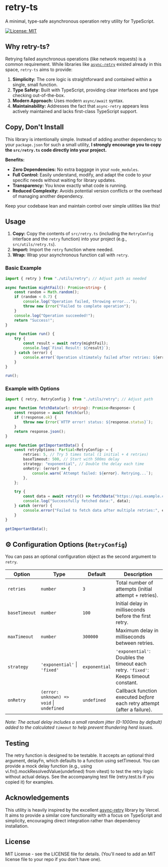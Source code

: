 # retry-ts

A minimal, type-safe asynchronous operation retry utility for TypeScript.

[![License: MIT](https://img.shields.io/badge/License-MIT-yellow.svg)](https://opensource.org/licenses/MIT)

## Why retry-ts?

Retrying failed asynchronous operations (like network requests) is a common requirement. While libraries like
[`async-retry`](https://github.com/vercel/async-retry) existed already in this space, `retry-ts` aims to provide:

1.  **Simplicity:** The core logic is straightforward and contained within a single, small function.
2.  **Type Safety:** Built with TypeScript, providing clear interfaces and type checking out-of-the-box.
3.  **Modern Approach:** Uses modern `async/await` syntax.
4.  **Maintainability:** Addresses the fact that `async-retry` appears less actively maintained and lacks first-class
    TypeScript support.

## Copy, Don't Install

This library is intentionally simple. Instead of adding another dependency to your `package.json` for such a small
utility, **I strongly encourage you to copy the `src/retry.ts` code directly into your project.**

**Benefits:**

- **Zero Dependencies:** No extra baggage in your `node_modules`.
- **Full Control:** Easily understand, modify, and adapt the code to your specific needs without waiting for library
  updates.
- **Transparency:** You know exactly what code is running.
- **Reduced Complexity:** Avoids potential version conflicts or the overhead of managing another dependency.

Keep your codebase lean and maintain control over simple utilities like this!

## Usage

1.  **Copy:** Copy the contents of `src/retry.ts` (including the `RetryConfig` interface and the `retry` function) into your
    project (e.g., `src/utils/retry.ts`).
2.  **Import:** Import the `retry` function where needed.
3.  **Wrap:** Wrap your asynchronous function call with `retry`.

### Basic Example

```typescript
import { retry } from "./utils/retry"; // Adjust path as needed

async function mightFail(): Promise<string> {
    const random = Math.random();
    if (random < 0.7) {
        console.log("Operation failed, throwing error...");
        throw new Error("Failed to complete operation");
    }
    console.log("Operation succeeded!");
    return "Success!";
}

async function run() {
    try {
        const result = await retry(mightFail);
        console.log(`Final Result: ${result}`);
    } catch (error) {
        console.error(`Operation ultimately failed after retries: ${error}`);
    }
}

run();
```

### Example with Options

```typescript
import { retry, RetryConfig } from "./utils/retry"; // Adjust path

async function fetchData(url: string): Promise<Response> {
    const response = await fetch(url);
    if (!response.ok) {
        throw new Error(`HTTP error! status: ${response.status}`);
    }
    return response.json();
}

async function getImportantData() {
    const retryOptions: Partial<RetryConfig> = {
        retries: 5, // Try 5 times total (1 initial + 4 retries)
        baseTimeout: 500, // Start with 500ms delay
        strategy: "exponential", // Double the delay each time
        onRetry: (error) => {
            console.warn(`Attempt failed: ${error}. Retrying...`);
        },
    };

    try {
        const data = await retry(() => fetchData("https://api.example.com/data"), retryOptions);
        console.log("Successfully fetched data:", data);
    } catch (error) {
        console.error("Failed to fetch data after multiple retries:", error);
    }
}

getImportantData();
```

## ⚙️ Configuration Options (`RetryConfig`)

You can pass an optional configuration object as the second argument to `retry`.

| Option       | Type                                    | Default   | Description                                                                                      |
|--------------|-----------------------------------------|-----------|--------------------------------------------------------------------------------------------------|
| `retries`    | `number`                                | `3`       | Total number of attempts (initial attempt + retries).                                            |
| `baseTimeout`| `number`                                | `100`     | Initial delay in milliseconds before the first retry.                                           |
| `maxTimeout` | `number`                                | `300000`  | Maximum delay in milliseconds between retries.                                                   |
| `strategy`   | `'exponential'` \| `'fixed'`           | `exponential` | `'exponential'`: Doubles the timeout each retry. `'fixed'`: Keeps timeout constant.            |
| `onRetry`    | `(error: unknown) => void` \| `undefined` | `undefined` | Callback function executed _before_ each retry attempt (after a failure).                        |

_Note: The actual delay includes a small random jitter (0-1000ms by default) added to the calculated `timeout` to help prevent thundering herd issues._

## Testing

The retry function is designed to be testable. It accepts an optional third argument, delayFn, which defaults to a
function using setTimeout. You can provide a mock delay function (e.g., using vi.fn().mockResolvedValue(undefined) from
vitest) to test the retry logic without actual delays. See the accompanying test file (retry.test.ts if you copied it)
for examples.

## Acknowledgements

This utility is heavily inspired by the excellent [async-retry](https://github.com/vercel/async-retry) library by
Vercel. It aims to provide a similar core functionality with a focus on TypeScript and simplicity, encouraging direct
integration rather than dependency installation.

## License

MIT License - see the LICENSE file for details. (You'll need to add an MIT license file to your repo if you don't have
one).
